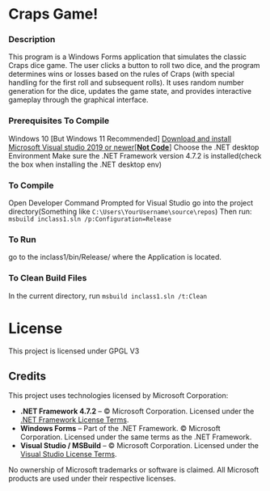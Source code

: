 # Craps Game!

### Description
This program is a Windows Forms application that simulates the classic Craps dice game. The user clicks a button to roll two dice, and the program determines wins or losses based on the rules of Craps (with special handling for the first roll and subsequent rolls). It uses random number generation for the dice, updates the game state, and provides interactive gameplay through the graphical interface.

### Prerequisites To Compile
Windows 10 [But Windows 11 Recommended]
[Download and install Microsoft Visual studio 2019 or newer[**Not Code**]](https://visualstudio.microsoft.com/downloads/)
Choose the  .NET desktop Environment
Make sure the .NET Framework version 4.7.2 is installed(check the box when installing the .NET desktop env)

### To Compile
Open Developer Command Prompted for Visual Studio
go into the project directory(Something like `C:\Users\YourUsername\source\repos`)
Then run: `msbuild inclass1.sln /p:Configuration=Release`
### To Run
go to the inclass1/bin/Release/ where the Application is located.

### To Clean Build Files
In the current directory, run `msbuild inclass1.sln /t:Clean`

# License
This project is licensed under GPGL V3

## Credits
This project uses technologies licensed by Microsoft Corporation:
- **.NET Framework 4.7.2** – © Microsoft Corporation. Licensed under the [.NET Framework License Terms](https://dotnet.microsoft.com/en-us/download/dotnet-framework/net472).
- **Windows Forms** – Part of the .NET Framework. © Microsoft Corporation. Licensed under the same terms as the .NET Framework.
- **Visual Studio / MSBuild** – © Microsoft Corporation. Licensed under the [Visual Studio License Terms](https://visualstudio.microsoft.com/license-terms/).

No ownership of Microsoft trademarks or software is claimed. All Microsoft products are used under their respective licenses.
